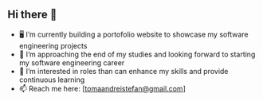 ## Hi there 👋

- 🖥️ I’m currently building a portofolio website to showcase my software engineering projects
- 🌱 I’m approaching the end of my studies and looking forward to starting my software engineering career
- 🔭 I’m interested in roles than can enhance my skills and provide continuous learning
- 📫 Reach me here: [tomaandreistefan@gmail.com]
